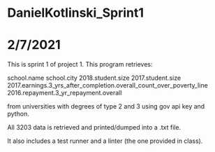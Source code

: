 # DanielKotlinski_Sprint1
# 2/7/2021

This is sprint 1 of project 1. This program retrieves: 

school.name
school.city
2018.student.size
2017.student.size
2017.earnings.3_yrs_after_completion.overall_count_over_poverty_line
2016.repayment.3_yr_repayment.overall

from universities with degrees of type 2 and 3 using gov api key and python.

All 3203 data is retrieved and printed/dumped into a .txt file.

It also includes a test runner and a linter (the one provided in class).
